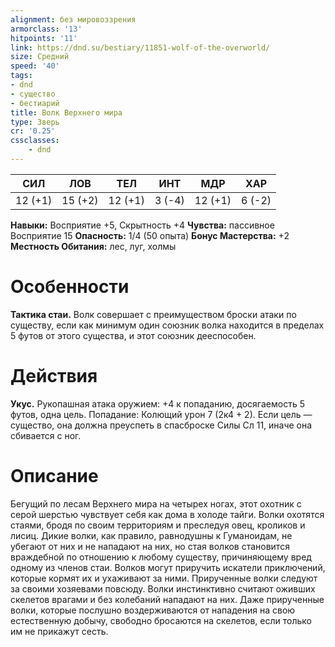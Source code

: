 ```yaml
---
alignment: без мировоззрения
armorclass: '13'
hitpoints: '11'
link: https://dnd.su/bestiary/11851-wolf-of-the-overworld/
size: Средний
speed: '40'
tags:
- dnd
- существо
- бестиарий
title: Волк Верхнего мира
type: Зверь
cr: '0.25'
cssclasses:
    - dnd
---
```



| СИЛ | ЛОВ | ТЕЛ | ИНТ | МДР | ХАР |
|---|---|---|---|---|---|
| 12 (+1) | 15 (+2) | 12 (+1) | 3 (-4) | 12 (+1) | 6 (-2) |
**Навыки:** Восприятие +5, Скрытность +4
**Чувства:** пассивное Восприятие 15
**Опасность:** 1/4 (50 опыта)
**Бонус Мастерства:** +2
**Местность Обитания:** лес, луг, холмы


# Особенности
**Тактика стаи.** Волк совершает с преимуществом броски атаки по существу, если как минимум один союзник волка находится в пределах 5 футов от этого существа, и этот союзник дееспособен.


# Действия
**Укус.** Рукопашная атака оружием: +4 к попаданию, досягаемость 5 футов, одна цель. Попадание: Колющий урон 7 (2к4 + 2). Если цель — существо, она должна преуспеть в спасброске Силы Сл 11, иначе она сбивается с ног.


# Описание
Бегущий по лесам Верхнего мира на четырех ногах, этот охотник с серой шерстью чувствует себя как дома в холоде тайги.  Волки охотятся стаями, бродя по своим территориям и преследуя овец, кроликов и лисиц. Дикие волки, как правило, равнодушны к Гуманоидам, не убегают от них и не нападают на них, но стая волков становится враждебной по отношению к любому существу, причиняющему вред одному из членов стаи. Волков могут приручить искатели приключений, которые кормят их и ухаживают за ними. Прирученные волки следуют за своими хозяевами повсюду. Волки инстинктивно считают оживших скелетов врагами и без колебаний нападают на них. Даже прирученные волки, которые послушно воздерживаются от нападения на свою естественную добычу, свободно бросаются на скелетов, если только им не прикажут сесть.
